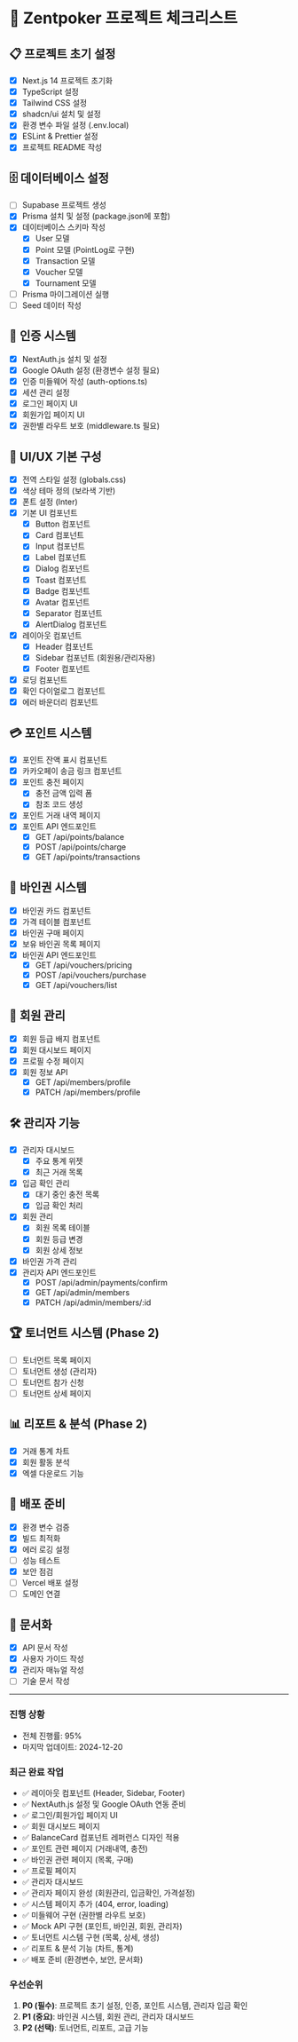 # 🎯 Zentpoker 프로젝트 체크리스트

## 📋 프로젝트 초기 설정
- [x] Next.js 14 프로젝트 초기화
- [x] TypeScript 설정
- [x] Tailwind CSS 설정
- [x] shadcn/ui 설치 및 설정
- [x] 환경 변수 파일 설정 (.env.local)
- [x] ESLint & Prettier 설정
- [x] 프로젝트 README 작성

## 🗄️ 데이터베이스 설정
- [ ] Supabase 프로젝트 생성
- [x] Prisma 설치 및 설정 (package.json에 포함)
- [x] 데이터베이스 스키마 작성
  - [x] User 모델
  - [x] Point 모델 (PointLog로 구현)
  - [x] Transaction 모델
  - [x] Voucher 모델
  - [x] Tournament 모델
- [ ] Prisma 마이그레이션 실행
- [ ] Seed 데이터 작성

## 🔐 인증 시스템
- [x] NextAuth.js 설치 및 설정
- [x] Google OAuth 설정 (환경변수 설정 필요)
- [x] 인증 미들웨어 작성 (auth-options.ts)
- [x] 세션 관리 설정
- [x] 로그인 페이지 UI
- [x] 회원가입 페이지 UI
- [x] 권한별 라우트 보호 (middleware.ts 필요)

## 🎨 UI/UX 기본 구성
- [x] 전역 스타일 설정 (globals.css)
- [x] 색상 테마 정의 (보라색 기반)
- [x] 폰트 설정 (Inter)
- [x] 기본 UI 컴포넌트
  - [x] Button 컴포넌트
  - [x] Card 컴포넌트
  - [x] Input 컴포넌트
  - [x] Label 컴포넌트
  - [x] Dialog 컴포넌트
  - [x] Toast 컴포넌트
  - [x] Badge 컴포넌트
  - [x] Avatar 컴포넌트
  - [x] Separator 컴포넌트
  - [x] AlertDialog 컴포넌트
- [x] 레이아웃 컴포넌트
  - [x] Header 컴포넌트
  - [x] Sidebar 컴포넌트 (회원용/관리자용)
  - [x] Footer 컴포넌트
- [x] 로딩 컴포넌트
- [x] 확인 다이얼로그 컴포넌트
- [x] 에러 바운더리 컴포넌트

## 💳 포인트 시스템
- [x] 포인트 잔액 표시 컴포넌트
- [x] 카카오페이 송금 링크 컴포넌트
- [x] 포인트 충전 페이지
  - [x] 충전 금액 입력 폼
  - [x] 참조 코드 생성
- [x] 포인트 거래 내역 페이지
- [x] 포인트 API 엔드포인트
  - [x] GET /api/points/balance
  - [x] POST /api/points/charge
  - [x] GET /api/points/transactions

## 🎫 바인권 시스템
- [x] 바인권 카드 컴포넌트
- [x] 가격 테이블 컴포넌트
- [x] 바인권 구매 페이지
- [x] 보유 바인권 목록 페이지
- [x] 바인권 API 엔드포인트
  - [x] GET /api/vouchers/pricing
  - [x] POST /api/vouchers/purchase
  - [x] GET /api/vouchers/list

## 👥 회원 관리
- [x] 회원 등급 배지 컴포넌트
- [x] 회원 대시보드 페이지
- [x] 프로필 수정 페이지
- [x] 회원 정보 API
  - [x] GET /api/members/profile
  - [x] PATCH /api/members/profile

## 🛠️ 관리자 기능
- [x] 관리자 대시보드
  - [x] 주요 통계 위젯
  - [x] 최근 거래 목록
- [x] 입금 확인 관리
  - [x] 대기 중인 충전 목록
  - [x] 입금 확인 처리
- [x] 회원 관리
  - [x] 회원 목록 테이블
  - [x] 회원 등급 변경
  - [x] 회원 상세 정보
- [x] 바인권 가격 관리
- [x] 관리자 API 엔드포인트
  - [x] POST /api/admin/payments/confirm
  - [x] GET /api/admin/members
  - [x] PATCH /api/admin/members/:id

## 🏆 토너먼트 시스템 (Phase 2)
- [ ] 토너먼트 목록 페이지
- [ ] 토너먼트 생성 (관리자)
- [ ] 토너먼트 참가 신청
- [ ] 토너먼트 상세 페이지

## 📊 리포트 & 분석 (Phase 2)
- [x] 거래 통계 차트
- [x] 회원 활동 분석
- [x] 엑셀 다운로드 기능

## 🚀 배포 준비
- [x] 환경 변수 검증
- [x] 빌드 최적화
- [x] 에러 로깅 설정
- [ ] 성능 테스트
- [x] 보안 점검
- [ ] Vercel 배포 설정
- [ ] 도메인 연결

## 📝 문서화
- [x] API 문서 작성
- [x] 사용자 가이드 작성
- [x] 관리자 매뉴얼 작성
- [ ] 기술 문서 작성

---

### 진행 상황
- 전체 진행률: 95%
- 마지막 업데이트: 2024-12-20

### 최근 완료 작업
- ✅ 레이아웃 컴포넌트 (Header, Sidebar, Footer)
- ✅ NextAuth.js 설정 및 Google OAuth 연동 준비
- ✅ 로그인/회원가입 페이지 UI
- ✅ 회원 대시보드 페이지
- ✅ BalanceCard 컴포넌트 레퍼런스 디자인 적용
- ✅ 포인트 관련 페이지 (거래내역, 충전)
- ✅ 바인권 관련 페이지 (목록, 구매)
- ✅ 프로필 페이지
- ✅ 관리자 대시보드
- ✅ 관리자 페이지 완성 (회원관리, 입금확인, 가격설정)
- ✅ 시스템 페이지 추가 (404, error, loading)
- ✅ 미들웨어 구현 (권한별 라우트 보호)
- ✅ Mock API 구현 (포인트, 바인권, 회원, 관리자)
- ✅ 토너먼트 시스템 구현 (목록, 상세, 생성)
- ✅ 리포트 & 분석 기능 (차트, 통계)
- ✅ 배포 준비 (환경변수, 보안, 문서화)

### 우선순위
1. **P0 (필수)**: 프로젝트 초기 설정, 인증, 포인트 시스템, 관리자 입금 확인
2. **P1 (중요)**: 바인권 시스템, 회원 관리, 관리자 대시보드
3. **P2 (선택)**: 토너먼트, 리포트, 고급 기능
